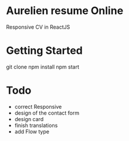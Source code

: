 # Aurelien resume Online
  Responsive CV in ReactJS

# Getting Started
  git clone
  npm install
  npm start

# Todo
  - correct Responsive
  - design of the contact form
  - design card
  - finish translations
  - add Flow type
